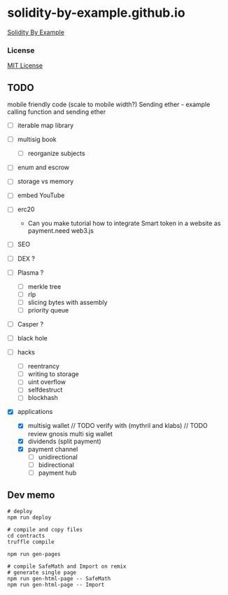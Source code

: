 # solidity-by-example.github.io

[Solidity By Example](https://solidity-by-example.org)

### License

[MIT License](LICENSE)

## TODO

mobile friendly code (scale to mobile width?)
Sending ether - example calling function and sending ether

- [ ] iterable map library
- [ ] multisig book
  - [ ] reorganize subjects
- [ ] enum and escrow

- [ ] storage vs memory

- [ ] embed YouTube
- [ ] erc20
  - Can you make tutorial how to integrate Smart token in a website as payment.need web3.js
- [ ] SEO
- [ ] DEX ?
- [ ] Plasma ?
  - [ ] merkle tree
  - [ ] rlp
  - [ ] slicing bytes with assembly
  - [ ] priority queue
- [ ] Casper ?
- [ ] black hole
- [ ] hacks

  - [ ] reentrancy
  - [ ] writing to storage
  - [ ] uint overflow
  - [ ] selfdestruct
  - [ ] blockhash

- [x] applications
  - [x] multisig wallet
        // TODO verify with (mythril and klabs)
        // TODO review gnosis multi sig wallet
  - [x] dividends (split payment)
  - [x] payment channel
    - [ ] unidirectional
    - [ ] bidirectional
    - [ ] payment hub

## Dev memo

```shell
# deploy
npm run deploy

# compile and copy files
cd contracts
truffle compile

npm run gen-pages

# compile SafeMath and Import on remix
# generate single page
npm run gen-html-page -- SafeMath
npm run gen-html-page -- Import
```
